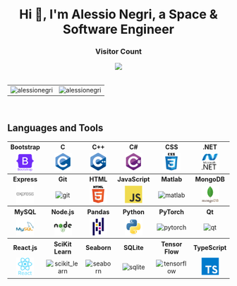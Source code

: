 <!--## Hi there 👋-->

<!--
**AlessioNegri/AlessioNegri** is a ✨ _special_ ✨ repository because its `README.md` (this file) appears on your GitHub profile.

Here are some ideas to get you started:

- 🔭 I’m currently working on ...
- 🌱 I’m currently learning ...
- 👯 I’m looking to collaborate on ...
- 🤔 I’m looking for help with ...
- 💬 Ask me about ...
- 📫 How to reach me: ...
- 😄 Pronouns: ...
- ⚡ Fun fact: ...
-->

<h1 align="center">Hi 👋, I'm Alessio Negri, a Space & Software Engineer</h1>

<h3 align="center">Visitor Count</h3>
<div align="center"><img src="https://profile-counter.glitch.me/AlessioNegri/count.svg"/></div>
<br/>
<table align="center">
  <tr>
    <td><img src="https://github-readme-stats.vercel.app/api/top-langs?username=alessionegri&theme=transparent&show_icons=true&locale=en&layout=compact" alt="alessionegri" /></td>
    <td><img src="https://github-readme-stats.vercel.app/api?username=alessionegri&theme=transparent&show_icons=true&locale=en" alt="alessionegri" /></td>
  </tr>
</table>

<div align="left"></div>
<br/>
<div style="float: right;"></div>

<h2 align="left">Languages and Tools</h2>

<table align="center" style="border-collapse: collapse; border: none;">
  <tr>
    <th>Bootstrap</th>
    <th>C</th>
    <th>C++</th>
    <th>C#</th>
    <th>CSS</th>
    <th>.NET</th>
  </tr>
  
  <tr>
    <td align="center"><img align="center" src="https://raw.githubusercontent.com/devicons/devicon/master/icons/bootstrap/bootstrap-plain-wordmark.svg" alt="bootstrap" width="40" height="40"/></td>
    <td align="center"><img src="https://raw.githubusercontent.com/devicons/devicon/master/icons/c/c-original.svg" alt="c" width="40" height="40"/></td>
    <td align="center"><img src="https://raw.githubusercontent.com/devicons/devicon/master/icons/cplusplus/cplusplus-original.svg" alt="cplusplus" width="40" height="40"/></td>
    <td align="center"><img src="https://raw.githubusercontent.com/devicons/devicon/master/icons/csharp/csharp-original.svg" alt="csharp" width="40" height="40"/></td>
    <td align="center"><img src="https://raw.githubusercontent.com/devicons/devicon/master/icons/css3/css3-original-wordmark.svg" alt="css3" width="40" height="40"/></td>
    <td align="center"><img src="https://raw.githubusercontent.com/devicons/devicon/master/icons/dot-net/dot-net-original-wordmark.svg" alt="dotnet" width="40" height="40"/></td>
  </tr>

  <tr>
    <th>Express</th>
    <th>Git</th>
    <th>HTML</th>
    <th>JavaScript</th>
    <th>Matlab</th>
    <th>MongoDB</th>
  </tr>
  
  <tr>
    <td align="center"><img src="https://raw.githubusercontent.com/devicons/devicon/master/icons/express/express-original-wordmark.svg" alt="express" width="40" height="40"/></td>
    <td align="center"><img src="https://www.vectorlogo.zone/logos/git-scm/git-scm-icon.svg" alt="git" width="40" height="40"/></td>
    <td align="center"><img src="https://raw.githubusercontent.com/devicons/devicon/master/icons/html5/html5-original-wordmark.svg" alt="html5" width="40" height="40"/></td>
    <td align="center"><img src="https://raw.githubusercontent.com/devicons/devicon/master/icons/javascript/javascript-original.svg" alt="javascript" width="40" height="40"/></td>
    <td align="center"><img src="https://upload.wikimedia.org/wikipedia/commons/2/21/Matlab_Logo.png" alt="matlab" width="40" height="40"/></td>
    <td align="center"><img src="https://raw.githubusercontent.com/devicons/devicon/master/icons/mongodb/mongodb-original-wordmark.svg" alt="mongodb" width="40" height="40"/></td>
  </tr>

  <tr>
    <th>MySQL</th>
    <th>Node.js</th>
    <th>Pandas</th>
    <th>Python</th>
    <th>PyTorch</th>
    <th>Qt</th>
  </tr>
  
  <tr>
    <td align="center"><img src="https://raw.githubusercontent.com/devicons/devicon/master/icons/mysql/mysql-original-wordmark.svg" alt="mysql" width="40" height="40"/></td>
    <td align="center"><img src="https://raw.githubusercontent.com/devicons/devicon/master/icons/nodejs/nodejs-original-wordmark.svg" alt="nodejs" width="40" height="40"/></td>
    <td align="center"><img src="https://raw.githubusercontent.com/devicons/devicon/2ae2a900d2f041da66e950e4d48052658d850630/icons/pandas/pandas-original.svg" alt="pandas" width="40" height="40"/></td>
    <td align="center"><img src="https://raw.githubusercontent.com/devicons/devicon/master/icons/python/python-original.svg" alt="python" width="40" height="40"/></td>
    <td align="center"><img src="https://www.vectorlogo.zone/logos/pytorch/pytorch-icon.svg" alt="pytorch" width="40" height="40"/></td>
    <td align="center"><img src="https://upload.wikimedia.org/wikipedia/commons/0/0b/Qt_logo_2016.svg" alt="qt" width="40" height="40"/></td>
  </tr>

  <tr>
    <th>React.js</th>
    <th>SciKit Learn</th>
    <th>Seaborn</th>
    <th>SQLite</th>
    <th>Tensor Flow</th>
    <th>TypeScript</th>
  </tr>
  
  <tr>
    <td align="center"><img src="https://raw.githubusercontent.com/devicons/devicon/master/icons/react/react-original-wordmark.svg" alt="react" width="40" height="40"/></td>
    <td align="center"><img src="https://upload.wikimedia.org/wikipedia/commons/0/05/Scikit_learn_logo_small.svg" alt="scikit_learn" width="40" height="40"/></td>
    <td align="center"><img src="https://seaborn.pydata.org/_images/logo-mark-lightbg.svg" alt="seaborn" width="40" height="40"/></td>
    <td align="center"><img src="https://www.vectorlogo.zone/logos/sqlite/sqlite-icon.svg" alt="sqlite" width="40" height="40"/></td>
    <td align="center"><img src="https://www.vectorlogo.zone/logos/tensorflow/tensorflow-icon.svg" alt="tensorflow" width="40" height="40"/></td>
    <td align="center"><img src="https://raw.githubusercontent.com/devicons/devicon/master/icons/typescript/typescript-original.svg" alt="typescript" width="40" height="40"/></td>
  </tr>
  
</table>
